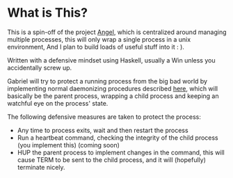 What is This?
============

This is a spin-off of the project [Angel](https://github.com/jamwt/Angel/), which is centralized around managing
multiple processes, this will only wrap a single process in a unix environment,
And I plan to build loads of useful stuff into it : ).

Written with a defensive mindset using Haskell, usually a Win unless you
accidentally screw up.


Gabriel will try to protect a running process from the big bad world by
implementing normal daemonizing procedures described
[here](https://github.com/toyvo/hdaemonize), which will basically be the parent
process, wrapping a child process and keeping an watchful eye on the process'
state.

The following defensive measures are taken to protect the process:

 * Any time to process exits, wait and then restart the process
 * Run a heartbeat command, checking the integrity of the child process (you
   implement this) (coming soon)
 * HUP the parent process to implement changes in the command, this will cause
   TERM to be sent to the child process, and it will (hopefully) terminate
   nicely.

